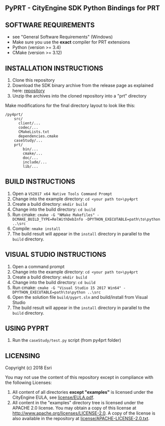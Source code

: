 PyPRT - CityEngine SDK Python Bindings for PRT
------------------------------------------


SOFTWARE REQUIREMENTS
---------------------

- see "General Software Requirements" (Windows)
- Make sure you use the **exact** compiler for PRT extensions
- Python (version >= 3.4)
- CMake (version >= 3.12)


INSTALLATION INSTRUCTIONS
---------------------

1. Clone this repository
2. Download the SDK binary archive from the release page as explained here: [repository](https://github.com/Esri/esri-cityengine-sdk)
3. Unzip the archives into the cloned repository into a "prt" directory

Make modifications for the final directory layout to look like this:
```
/py4prt/
    src/
      client/...
      codec/...
      CMakeLists.txt
      dependencies.cmake
    caseStudy/...
    prt/
        bin/...
        cmake/...
        doc/...
        include/...
        lib/...
```


BUILD INSTRUCTIONS
------------------

1. Open a `VS2017 x64 Native Tools Command Prompt`
2. Change into the example directory: `cd <your path to>\py4prt`
3. Create a build directory: `mkdir build`
4. Change into the build directory: `cd build`
5. Run cmake: `cmake -G "NMake Makefiles" -DCMAKE_BUILD_TYPE=RelWithDebInfo -DPYTHON_EXECUTABLE=path\to\python ..\src`
6. Compile: `nmake install`
7. The build result will appear in the `install` directory in parallel to the `build` directory.

VISUAL STUDIO INSTRUCTIONS
------------------

1. Open a command prompt
2. Change into the example directory: `cd <your path to>\py4prt`
3. Create a build directory: `mkdir build`
4. Change into the build directory: `cd build`
5. Run cmake: `cmake -G "Visual Studio 15 2017 Win64" -DPYTHON_EXECUTABLE=path\to\python ..\src`
6. Open the solution file `build/pyprt.sln` and build/install from Visual Studio
7. The build result will appear in the `install` directory in parallel to the `build` directory.



USING PYPRT
-------------

1. Run the `caseStudy/test.py` script (from py4prt folder)


LICENSING
---------

Copyright (c) 2018 Esri

You may not use the content of this repository except in compliance with the following Licenses:
  1. All content of all directories **except "examples"** is licensed under the CityEngine EULA, see [license/EULA.pdf](license/EULA.pdf).
  2. All content in the "examples" directory tree is licensed under the APACHE 2.0 license. You may obtain a copy of this license at http://www.apache.org/licenses/LICENSE-2.0. A copy of the license is also available in the repository at [license/APACHE-LICENSE-2.0.txt](license/APACHE-LICENSE-2.0.txt).
